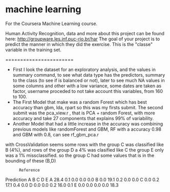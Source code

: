 machine learning 
=======================

For the Coursera Machine Learning course.

Human Activity Recognition, data and more about this project can be found here: http://groupware.les.inf.puc-rio.br/har
The goal of your project is to predict the manner in which they did the exercise. This is the "classe" variable in the training set.

=======================

* First I look the dataset for an exploratory analysis, and the values in summary command, to see what data type has the predictors, summary to the class (to see if is balanced or not), later to see much NA values in some columns and other with a low variance, some dates are taken as factor, username proceded to not take account this variables, from 160 to 100.
* The First Model that make was a random Forest which has best accuracy than gbm, lda, rpart so this was my firsts submit.
The second submit was the pca_view.r , that is PCA + random Forest, with more accuracy and take 27 components that explains 99% of variability.
* Another Model that had a little increase in the accuracy was combining previous models like randomForest and GBM, RF with a accuracy 0.98 and GBM with 0.8, can see
rf_gbm_pca.r 

with CrossValidation seems some rows with the group C was classified like B (4%), and rows of the group D a 4% was clasified like C
the group E only was a 1% missclassified. so the group C had some values that is in the bounding of  these (B,D)
 
          Reference
Prediction    A    B    C    D    E
         A 28.4  0.1  0.0  0.0  0.0
         B  0.0 19.1  0.2  0.0  0.0
         C  0.0  0.2 17.1  0.4  0.0
         D  0.0  0.0  0.2 16.0  0.1
         E  0.0  0.0  0.0  0.0 18.3

